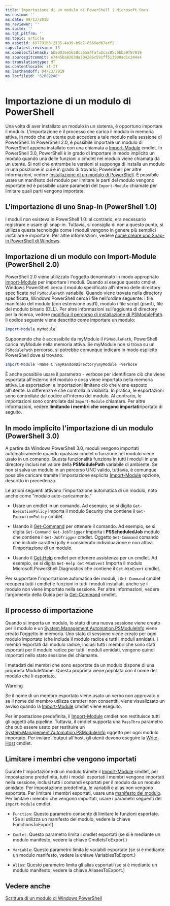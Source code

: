 ```yaml
---
title: Importazione di un modulo di PowerShell | Microsoft Docs
ms.custom: ''
ms.date: 09/13/2016
ms.reviewer: ''
ms.suite: ''
ms.tgt_pltfrm: ''
ms.topic: article
ms.assetid: 697791b3-2135-4a39-b9d7-8566ed67acf2
caps.latest.revision: 13
ms.openlocfilehash: bb5d036e5658c365a4fafa2cac05c0bba9f87019
ms.sourcegitcommit: e7445ba8203da304286c591ff513900ad1c244a4
ms.translationtype: MT
ms.contentlocale: it-IT
ms.lasthandoff: 04/23/2019
ms.locfileid: "62082246"
---
```

# <a name="importing-a-powershell-module"></a>Importazione di un modulo di PowerShell

Una volta di aver installato un modulo in un sistema, è opportuno importare il modulo. L'importazione è il processo che carica il modulo in memoria attiva, in modo che un utente può accedere a tale modulo nella sessione di PowerShell. In PowerShell 2.0, è possibile importare un modulo di PowerShell appena installato con una chiamata a [Import-Module](/powershell/module/Microsoft.PowerShell.Core/Import-Module) cmdlet. In PowerShell 3.0, PowerShell è in grado di importare in modo implicito un modulo quando una delle funzioni o cmdlet nel modulo viene chiamata da un utente. Si noti che entrambe le versioni si supponga di installa un modulo in una posizione in cui è in grado di trovarlo; PowerShell per altre informazioni, vedere [installazione di un modulo di PowerShell](./installing-a-powershell-module.md). È possibile usare un manifesto del modulo per limitare le parti del modulo vengono esportate ed è possibile usare parametri del `Import-Module` chiamate per limitare quali parti vengono importate.

## <a name="importing-a-snap-in-powershell-10"></a>L'importazione di uno Snap-In (PowerShell 1.0)

I moduli non esisteva in PowerShell 1.0: al contrario, era necessario registrare e usare gli snap-in. Tuttavia, si consiglia di non a questo punto, si utilizza questa tecnologia come i moduli vengono in genere più semplici installare e importare. Per altre informazioni, vedere [come creare uno Snap-in PowerShell di Windows](../cmdlet/how-to-create-a-windows-powershell-snap-in.md).

## <a name="importing-a-module-with-import-module-powershell-20"></a>Importazione di un modulo con Import-Module (PowerShell 2.0)

PowerShell 2.0 viene utilizzato l'oggetto denominato in modo appropriato [Import-Module](/powershell/module/Microsoft.PowerShell.Core/Import-Module) per importare i moduli. Quando si esegue questo cmdlet, Windows PowerShell cerca il modulo specificato all'interno delle directory specificate nel `PSModulePath` variabile. Quando viene trovata nella directory specificata, Windows PowerShell cerca i file nell'ordine seguente: i file manifesto del modulo (con estensione psd1), modulo i file script (psm1), file del modulo binario (DLL). Per altre informazioni sull'aggiunta di directory per la ricerca, vedere [modifica il percorso di installazione di PSModulePath](./modifying-the-psmodulepath-installation-path.md). Il codice seguente viene descritto come importare un modulo:

```powershell
Import-Module myModule
```

Supponendo che è accessibile da myModule il `PSModulePath`, PowerShell carica myModule nella memoria attiva. Se myModule non si trova su un `PSModulePath` percorso, si potrebbe comunque indicare in modo esplicito PowerShell dove si trovano:

```powershell
Import-Module -Name C:\myRandomDirectory\myModule -Verbose
```

È anche possibile usare il parametro - verbose per identificare ciò che viene esportata all'esterno del modulo e cosa viene importato nella memoria attiva. Le esportazioni e importazioni limitano ciò che viene esposto all'utente: la differenza è che controlla la visibilità. In pratica, le esportazioni sono controllate dal codice all'interno del modulo. Al contrario, le importazioni sono controllate dal `Import-Module` chiamare. Per altre informazioni, vedere **limitando i membri che vengono importati**riportato di seguito.

## <a name="implicitly-importing-a-module-powershell-30"></a>In modo implicito l'importazione di un modulo (PowerShell 3.0)

A partire da Windows PowerShell 3.0, moduli vengono importati automaticamente quando qualsiasi cmdlet o funzione nel modulo viene usato in un comando. Questa funzionalità funziona in tutti i moduli in una directory inclusi nel valore della **PSModulePath** variabile di ambiente. Se non si salva un modulo in un percorso UNC valido, tuttavia, è comunque possibile caricare tramite l'impostazione esplicita [Import-Module](/powershell/module/Microsoft.PowerShell.Core/Import-Module) opzione, descritto in precedenza.

Le azioni seguenti attivano l'importazione automatica di un modulo, noto anche come "modulo auto-caricamento."

- Usare un cmdlet in un comando. Ad esempio, se si digita `Get-ExecutionPolicy` Importa il modulo Security che contiene il `Get-ExecutionPolicy` cmdlet.

- Usando il [Get-Command](/powershell/module/Microsoft.PowerShell.Core/Get-Command) per ottenere il comando.  Ad esempio, se si digita `Get-Command Get-JobTrigger` Importa i **PSScheduledJob** modulo che contiene il `Get-JobTrigger` cmdlet. Oggetto `Get-Command` comando che include caratteri jolly è considerato individuazione e non attiva l'importazione di un modulo.

- Usando il [Get-Help](/powershell/module/Microsoft.PowerShell.Core/Get-Help) cmdlet per ottenere assistenza per un cmdlet. Ad esempio, se si digita `Get-Help Get-WinEvent` Importa il modulo Microsoft.PowerShell.Diagnostics che contiene il `Get-WinEvent` cmdlet.

Per supportare l'importazione automatica dei moduli, i `Get-Command` cmdlet recupera tutti i cmdlet e funzioni in tutti i moduli installati, anche se il modulo non viene importato nella sessione. Per altre informazioni, vedere l'argomento della Guida per la [Get-Command](/powershell/module/Microsoft.PowerShell.Core/Get-Command) cmdlet.

## <a name="the-importing-process"></a>Il processo di importazione

Quando si importa un modulo, lo stato di una nuova sessione viene creato per il modulo e un [System.Management.Automation.PSModuleInfo](/dotnet/api/System.Management.Automation.PSModuleInfo) viene creato l'oggetto in memoria. Uno stato di sessione viene creato per ogni modulo importato (che include il modulo radice e tutti i moduli annidati). I membri esportati dal modulo radice, inclusi tutti i membri che sono stati esportati per il modulo radice per tutti i moduli annidati, vengono quindi importati nello stato sessione del chiamante.

I metadati dei membri che sono esportate da un modulo dispone di una proprietà ModuleName. Questa proprietà viene popolata con il nome del modulo che li esportato.

> [!WARNING]
> Se il nome di un membro esportato viene usato un verbo non approvato o se il nome del membro utilizza caratteri non consentiti, viene visualizzato un avviso quando la [Import-Module](/powershell/module/Microsoft.PowerShell.Core/Import-Module) cmdlet viene eseguito.

Per impostazione predefinita, il [Import-Module](/powershell/module/Microsoft.PowerShell.Core/Import-Module) cmdlet non restituisce tutti gli oggetti alla pipeline. Tuttavia, il cmdlet supporta una `PassThru` parametro che può essere usato per restituire un [System.Management.Automation.PSModuleInfo](/dotnet/api/System.Management.Automation.PSModuleInfo) oggetto per ogni modulo importato. Per inviare l'output all'host, gli utenti devono eseguire la [Write-Host](/powershell/module/Microsoft.PowerShell.Utility/Write-Host) cmdlet.

## <a name="restricting--the-members-that-are-imported"></a>Limitare i membri che vengono importati

Durante l'importazione di un modulo tramite il [Import-Module](/powershell/module/Microsoft.PowerShell.Core/Import-Module) cmdlet, per impostazione predefinita, tutti i moduli esportati i membri vengono importati nella sessione, inclusi tutti i comandi esportati per il modulo da un modulo annidato. Per impostazione predefinita, le variabili e alias non vengono esportate. Per limitare i membri esportati, usare una [manifesto del modulo](./how-to-write-a-powershell-module-manifest.md). Per limitare i membri che vengono importati, usare i parametri seguenti del `Import-Module` cmdlet.

- `Function`: Questo parametro consente di limitare le funzioni esportate. (Se si utilizza un manifesto del modulo, vedere la chiave FunctionsToExport).

- `Cmdlet`: Questo parametro limita i cmdlet esportati (se si è mediante un modulo manifesto, vedere la chiave CmdletsToExport.)

- `Variable`: Questo parametro limita le variabili esportate (se si è mediante un modulo manifesto, vedere la chiave VariablesToExport.)

- `Alias`: Questo parametro limita gli alias esportati (se si è mediante un modulo manifesto, vedere la chiave AliasesToExport.)

## <a name="see-also"></a>Vedere anche

[Scrittura di un modulo di Windows PowerShell](./writing-a-windows-powershell-module.md)
